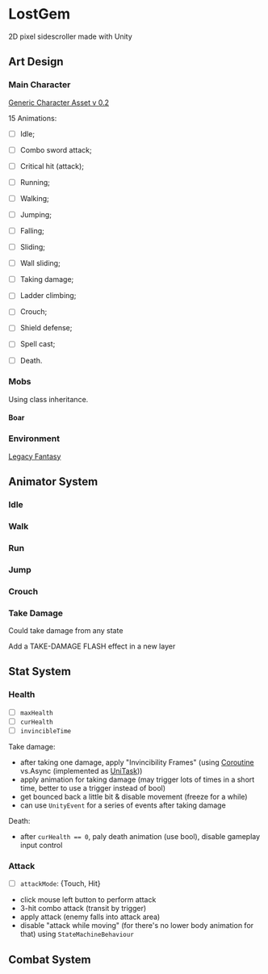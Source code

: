 # LostGem

2D pixel sidescroller made with Unity



## Art Design

### Main Character

[Generic Character Asset v 0.2](https://brullov.itch.io/generic-char-asset)

15 Animations:

- [ ] Idle;

- [ ] Combo sword attack;
- [ ] Critical hit (attack);
- [ ] Running;
- [ ] Walking;
- [ ] Jumping;
- [ ] Falling;
- [ ] Sliding;
- [ ] Wall sliding;
- [ ] Taking damage;
- [ ] Ladder climbing;
- [ ] Crouch;
- [ ] Shield defense;
- [ ] Spell cast;
- [ ] Death.



### Mobs

Using class inheritance.

#### Boar



### Environment

[Legacy Fantasy](https://anokolisa.itch.io/sidescroller-pixelart-sprites-asset-pack-forest-16x16)



## Animator System

### Idle

### Walk

### Run



### Jump

### Crouch



### Take Damage

Could take damage from any state

Add a TAKE-DAMAGE FLASH effect in a new layer



## Stat System

### Health

- [ ] `maxHealth`
- [ ] `curHealth`
- [ ] `invincibleTime`

Take damage:

- after taking one damage, apply "Invincibility Frames" (using [Coroutine](https://docs.unity3d.com/Manual/Coroutines.html) vs. ​Async (implemented as [UniTask](https://github.com/Cysharp/UniTask)))
- apply animation for taking damage (may trigger lots of times in a short time, better to use a trigger instead of bool)
- get bounced back a little bit & disable movement (freeze for a while)
- can use `UnityEvent` for a series of events after taking damage



Death:

- after `curHealth == 0`, paly death animation (use bool), disable gameplay input control



### Attack

- [ ] `attackMode`: {Touch, Hit}

- click mouse left button to perform attack
- 3-hit combo attack (transit by trigger)
- apply attack (enemy falls into attack area)
- disable "attack while moving" (for there's no lower body animation for that) using `StateMachineBehaviour`

## Combat System

